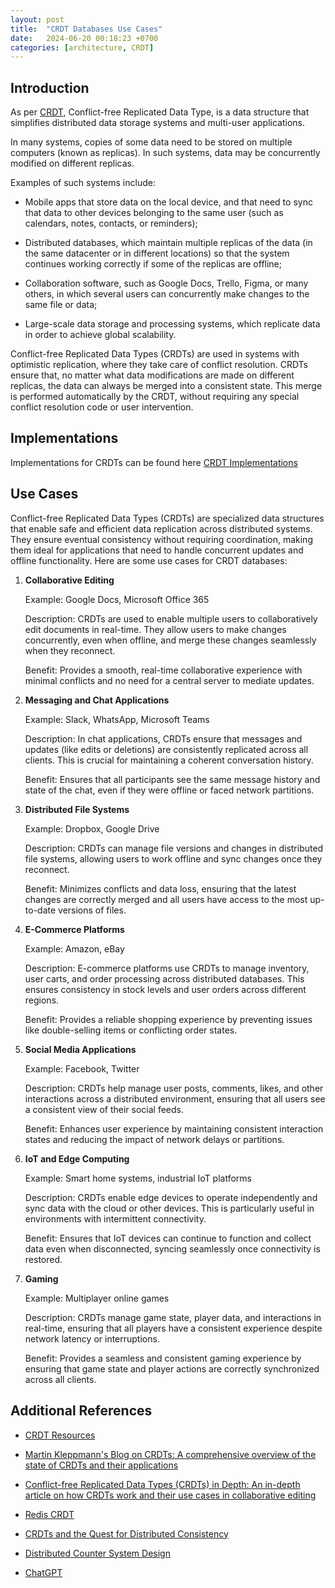 ```yaml
---
layout: post
title:  "CRDT Databases Use Cases"
date:   2024-06-20 00:18:23 +0700
categories: [architecture, CRDT]
---
```


## Introduction

As per [CRDT](https://crdt.tech/resources), Conflict-free Replicated Data Type, is a data structure that simplifies distributed data storage systems and multi-user applications.

In many systems, copies of some data need to be stored on multiple computers (known as replicas). In such systems, data may be concurrently modified on different replicas.

Examples of such systems include:

- Mobile apps that store data on the local device, and that need to sync that data to other devices belonging to the same user (such as calendars, notes, contacts, or reminders);

- Distributed databases, which maintain multiple replicas of the data (in the same datacenter or in different locations) so that the system continues working correctly if some of the replicas are offline;

- Collaboration software, such as Google Docs, Trello, Figma, or many others, in which several users can concurrently make changes to the same file or data;

- Large-scale data storage and processing systems, which replicate data in order to achieve global scalability.
 
  
Conflict-free Replicated Data Types (CRDTs) are used in systems with optimistic replication, where they take care of conflict resolution. CRDTs ensure that, no matter what data modifications are made on different replicas, the data can always be merged into a consistent state. This merge is performed automatically by the CRDT, without requiring any special conflict resolution code or user intervention.

## Implementations

Implementations for CRDTs can be found here [CRDT Implementations](https://crdt.tech/implementations)

## Use Cases

Conflict-free Replicated Data Types (CRDTs) are specialized data structures that enable safe and efficient data replication across distributed systems. They ensure eventual consistency without requiring coordination, making them ideal for applications that need to handle concurrent updates and offline functionality. Here are some use cases for CRDT databases:

1. **Collaborative Editing**

    Example: Google Docs, Microsoft Office 365
    
    Description: CRDTs are used to enable multiple users to collaboratively edit documents in real-time. They allow users to make changes concurrently, even when offline, and merge these changes seamlessly when they reconnect.
    
    Benefit: Provides a smooth, real-time collaborative experience with minimal conflicts and no need for a central server to mediate updates.

2. **Messaging and Chat Applications**

    Example: Slack, WhatsApp, Microsoft Teams

    Description: In chat applications, CRDTs ensure that messages and updates (like edits or deletions) are consistently replicated across all clients. This is crucial for maintaining a coherent conversation history.
    
    Benefit: Ensures that all participants see the same message history and state of the chat, even if they were offline or faced network partitions.

3. **Distributed File Systems**

    Example: Dropbox, Google Drive

    Description: CRDTs can manage file versions and changes in distributed file systems, allowing users to work offline and sync changes once they reconnect.
   
    Benefit: Minimizes conflicts and data loss, ensuring that the latest changes are correctly merged and all users have access to the most up-to-date versions of files.

4. **E-Commerce Platforms**

    Example: Amazon, eBay

    Description: E-commerce platforms use CRDTs to manage inventory, user carts, and order processing across distributed databases. This ensures consistency in stock levels and user orders across different regions.
    
    Benefit: Provides a reliable shopping experience by preventing issues like double-selling items or conflicting order states.

5. **Social Media Applications**

    Example: Facebook, Twitter

    Description: CRDTs help manage user posts, comments, likes, and other interactions across a distributed environment, ensuring that all users see a consistent view of their social feeds.
    
    Benefit: Enhances user experience by maintaining consistent interaction states and reducing the impact of network delays or partitions.

6. **IoT and Edge Computing**

    Example: Smart home systems, industrial IoT platforms

    Description: CRDTs enable edge devices to operate independently and sync data with the cloud or other devices. This is particularly useful in environments with intermittent connectivity.

    Benefit: Ensures that IoT devices can continue to function and collect data even when disconnected, syncing seamlessly once connectivity is restored.

7. **Gaming**

    Example: Multiplayer online games

    Description: CRDTs manage game state, player data, and interactions in real-time, ensuring that all players have a consistent experience despite network latency or interruptions.
    
    Benefit: Provides a seamless and consistent gaming experience by ensuring that game state and player actions are correctly synchronized across all clients.

## Additional References 

- [CRDT Resources](https://crdt.tech/resources)

- [Martin Kleppmann's Blog on CRDTs: A comprehensive overview of the state of CRDTs and their applications](https://martin.kleppmann.com/2020/07/06/crdt-hard-parts-hydra.html)

- [Conflict-free Replicated Data Types (CRDTs) in Depth: An in-depth article on how CRDTs work and their use cases in collaborative editing](https://pages.lip6.fr/Marc.Shapiro/papers/RR-7687.pdf)

- [Redis CRDT](https://redis.io/blog/diving-into-crdts/)

- [CRDTs and the Quest for Distributed Consistency](https://www.youtube.com/watch?v=B5NULPSiOGw)

- [Distributed Counter System Design](https://systemdesign.one/distributed-counter-system-design/)

- [ChatGPT](https://chatgpt.com/)